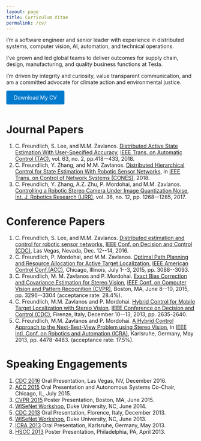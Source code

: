```yaml
---
layout: page
title: Curriculum Vitae
permalink: /cv/
---
```


I’m a software engineer and senior leader with experience in distributed systems, computer vision, AI, automation, and technical operations. 

I’ve grown and led global teams to deliver outcomes for supply chain, design, manufacturing, and quality business functions at Tesla.
<!-- operational excellence.  -->

I’m driven by integrity and curiosity, value transparent communication, and am a committed advocate for climate action and environmental justice.

<a href="https://s3.us-east-2.amazonaws.com/cfreundlich.github.io/Freundlich_CV.pdf" download="Freundlich_CV.pdf" style="display: inline-block; padding: 10px 20px; background-color: #007acc; color: white; text-decoration: none; border-radius: 4px; margin-bottom: 10px;">Download My CV</a>

<!-- <iframe src="https://s3.us-east-2.amazonaws.com/cfreundlich.github.io/Freundlich_CV.pdf" width="100%" height="800px" style="border: none;"></iframe> -->

# Journal Papers
1. C. Freundlich, S. Lee, and M.M. Zavlanos. [Distributed Active State Estimation With User-Specified Accuracy](https://ieeexplore.ieee.org/abstract/document/7959109/),
[IEEE Trans. on Automatic Control (TAC)](https://www3.nd.edu/~ieeetac/), vol. 63, no. 2, pp.418--433, 2018.
1. C. Freundlich, Y. Zhang, and M.M. Zavlanos. [Distributed Hierarchical Control for State Estimation With Robotic Sensor Networks](https://arxiv.org/pdf/1706.01918.pdf), in [IEEE Trans. on Control of Network Systems (CONES)](https://ieeexplore.ieee.org/xpl/RecentIssue.jsp?punumber=6509490), 2018.
1. C. Freundlich, Y. Zhang, A.Z. Zhu, P. Mordohai, and M.M. Zavlanos. [Controlling a Robotic Stereo Camera Under Image Quantization Noise](https://arxiv.org/pdf/1706.01966.pdf), [Int. J. Robotics Research (IJRR)](http://www.ijrr.org), vol. 36, no. 12, pp. 1268--1285, 2017.

# Conference Papers

1. C. Freundlich, S. Lee, and M.M. Zavlanos. [Distributed estimation and control for robotic sensor networks](https://ieeexplore.ieee.org/abstract/document/7798797),
[IEEE Conf. on Decision and Control (CDC)](http://cdc2016.ieeecss.org), Las Vegas, Nevada, Dec. 12--14, 2016.
1. C. Freundlich, P. Mordohai, and M.M. Zavlanos.  [Optimal Path Planning and Resource Allocation for Active Target Localization](https://www.cs.stevens.edu/~mordohai/public/Freundlich_OptimalPathPlanning15.pdf),
[IEEE American Control Conf.(ACC)](http://acc2015.a2c2.org), Chicago, Illinois, July 1--3, 2015, pp. 3088--3093.
1. C. Freundlich, M. M. Zavlanos and P. Mordohai. 
[Exact Bias Correction and Covariance Estimation for Stereo Vision](https://www.cv-foundation.org/openaccess/content_cvpr_2015/papers/Freundlich_Exact_Bias_Correction_2015_CVPR_paper.pdf), [IEEE Conf. on Computer Vision and Pattern Recognition (CVPR)](http://www.pamitc.org/cvpr15), Boston, MA, June 8--10, 2015, pp. 3296--3304 (acceptance rate: 28.4\%).
1. C. Freundlich, M.M. Zavlanos and P. Mordohai. [Hybrid Control for Mobile Target Localization with Stereo Vision](http://people.duke.edu/~mz61/papers/2013CDC_Freundlich_MobileNBV.pdf),
[IEEE Conference on Decision and Control (CDC)](http://www.ieeecss.org/CAB/conferences/cdc2013), Firenze, Italy, December 10--13, 2013, pp. 2635-2640.
1. C. Freundlich, M.M. Zavlanos and P. Mordohai.
[A Hybrid Control Approach to the Next-Best-View Problem using Stereo Vision](https://www.cs.stevens.edu/~mordohai/public/Freundlich_HybridControlNextBestViewStereo13.pdf),
in [IEEE Intl. Conf. on Robotics and Automation (ICRA)](http://www.icra2013.org), Karlsruhe, Germany, May 2013, pp. 4478-4483. (acceptance rate: 17.5\%).

# Speaking Engagements

1. [CDC 2016](http://cdc2016.ieeecss.org) Oral Presentation, Las Vegas, NV, December 2016.
1. [ACC 2015](http://acc2015.a2c2.org) Oral Presentation and Autonomous Systems Co-Chair, Chicago, IL, July 2015.
1. [CVPR 2015](http://www.pamitc.org/cvpr15) Poster Presentation, Boston, MA, June 2015.
1. [WISeNet Workshop](https://wisenet.pratt.duke.edu), Duke University, NC, June 2014.
1. [CDC 2013](http://www.ieeecss.org/CAB/conferences/cdc2013/) Oral Presentation, Florence, Italy, December 2013.
1. [WISeNet Workshop](https://wisenet.pratt.duke.edu), Duke University, NC, June 2013.
1. [ICRA 2013](http://www.icra2013.org) Oral Presentation, Karlsruhe, Germany, May 2013.
1. [HSCC 2013](http://www.hscc-conference.org) Poster Presentation, Philadelphia, PA, April 2013.